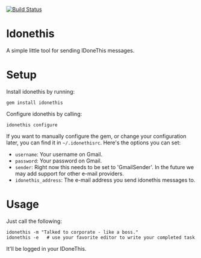 [![Build Status](https://travis-ci.org/CBarraford/idonethis.svg?branch=master)](https://travis-ci.org/CBarraford/idonethis)
# Idonethis

A simple little tool for sending IDoneThis messages.

# Setup

Install idonethis by running:

    gem install idonethis

Configure idonethis by calling:

    idonethis configure

If you want to manually configure the gem, or change your configuration later, you can find it in `~/.idonethisrc`. Here's the options you can set:

* `username`: Your username on Gmail.
* `password`: Your password on Gmail.
* `sender`: Right now this needs to be set to 'GmailSender'. In the future we may add support for other e-mail providers.
* `idonethis_address`: The e-mail address you send idonethis messages to.

# Usage

Just call the following:

    idonethis -m "Talked to corporate - like a boss."
    idonethis -e   # use your favorite editor to write your completed task

It'll be logged in your IDoneThis.
